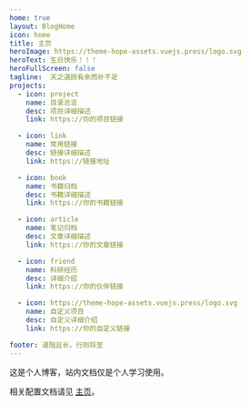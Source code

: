 ```yaml
---
home: true
layout: BlogHome
icon: home
title: 主页
heroImage: https://theme-hope-assets.vuejs.press/logo.svg
heroText: 生日快乐！！！
heroFullScreen: false
tagline:  天之道损有余而补不足
projects:
  - icon: project
    name: 目录总览
    desc: 项目详细描述
    link: https://你的项目链接

  - icon: link
    name: 常用链接
    desc: 链接详细描述
    link: https://链接地址

  - icon: book
    name: 书籍归档
    desc: 书籍详细描述
    link: https://你的书籍链接

  - icon: article
    name: 笔记归档
    desc: 文章详细描述
    link: https://你的文章链接

  - icon: friend
    name: 科研经历
    desc: 详细介绍
    link: https://你的伙伴链接

  - icon: https://theme-hope-assets.vuejs.press/logo.svg
    name: 自定义项目
    desc: 自定义详细介绍
    link: https://你的自定义链接

footer: 道阻且长，行则将至
---
```




这是个人博客，站内文档仅是个人学习使用。

相关配置文档请见 [主页](https://theme-hope.vuejs.press/zh/guide/blog/home.html)。
